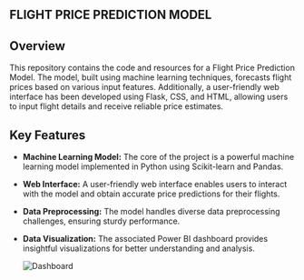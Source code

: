 

## FLIGHT PRICE PREDICTION MODEL

## Overview
This repository contains the code and resources for a Flight Price Prediction Model. The model, built using machine learning techniques, forecasts flight prices based on various input features. Additionally, a user-friendly web interface has been developed using Flask, CSS, and HTML, allowing users to input flight details and receive reliable price estimates.

## Key Features
- **Machine Learning Model:** The core of the project is a powerful machine learning model implemented in Python using Scikit-learn and Pandas.
- **Web Interface:** A user-friendly web interface enables users to interact with the model and obtain accurate price predictions for their flights.
- **Data Preprocessing:** The model handles diverse data preprocessing challenges, ensuring sturdy performance.
- **Data Visualization:** The associated Power BI dashboard provides insightful visualizations for better understanding and analysis.

  ![Dashboard](url)


